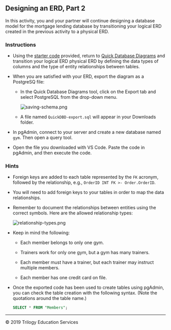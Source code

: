 ## Designing an ERD, Part 2

In this activity, you and your partner will continue designing a database model for the mortgage lending database by transitioning your logical ERD created in the previous activity to a physical ERD.

### Instructions

* Using the [starter code](Unsolved/schema.txt) provided, return to [Quick Database Diagrams](https://app.quickdatabasediagrams.com/#/) and transition your logical ERD physical ERD by defining the data types of columns and the type of entity relationships between tables.

* When you are satisfied with your ERD, export the diagram as a PostgreSQ file:

  * In the Quick Database Diagrams tool, click on the Export tab and select PostgreSQL from the drop-down menu.

    ![saving-schema.png](Images/saving-schema.png)

  * A file named `QuickDBD-export.sql` will appear in your Downloads folder.

* In pgAdmin, connect to your server and create a new database named `gym`. Then open a query tool.

* Open the file you downloaded with VS Code. Paste the code in pgAdmin, and then execute the code.

### Hints

* Foreign keys are added to each table represented by the `FK` acronym, followed by the relationship, e.g., `OrderID INT FK >- Order.OrderID`.

* You will need to add foreign keys to your tables in order to map the data relationships.

* Remember to document the relationships between entities using the correct symbols. Here are the allowed relationship types:

  ![relationship-types.png](Images/relationship-types.png)

* Keep in mind the following:

  * Each member belongs to only one gym.

  * Trainers work for only one gym, but a gym has many trainers.

  * Each member must have a trainer, but each trainer may instruct multiple members.

  * Each member has one credit card on file.

* Once the exported code has been used to create tables using pgAdmin, you can check the table creation with the following syntax. (Note the quotations around the table name.)

  ```sql
  SELECT * FROM "Members";
  ```

---

© 2019 Trilogy Education Services
